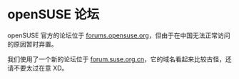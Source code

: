 # openSUSE 论坛

openSUSE 官方的论坛位于 [forums.opensuse.org](https://forums.opensuse.org/)，但由于在中国无法正常访问的原因暂时弃置。

我们使用了一个新的论坛位于 [forum.suse.org.cn](https://forum.suse.org.cn/)，它的域名看起来比较古怪，还请不要太过在意 XD。

